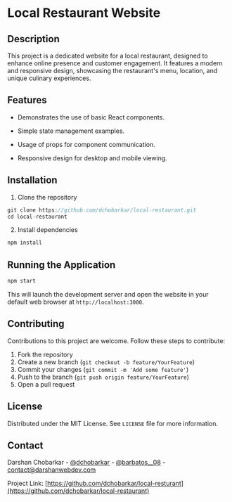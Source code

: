 # Local Restaurant Website

## Description

This project is a dedicated website for a local restaurant, designed to enhance online presence and customer engagement. It features a modern and responsive design, showcasing the restaurant's menu, location, and unique culinary experiences.

## Features

- Demonstrates the use of basic React components.

- Simple state management examples.

- Usage of props for component communication.

- Responsive design for desktop and mobile viewing.

## Installation

1. Clone the repository

```jsx
git clone https://github.com/dchobarkar/local-restaurant.git
cd local-restaurant
```

2. Install dependencies

```jsx
npm install
```

## Running the Application

```jsx
npm start
```

This will launch the development server and open the website in your default web browser at `http://localhost:3000`.

## Contributing

Contributions to this project are welcome. Follow these steps to contribute:

1. Fork the repository
2. Create a new branch (`git checkout -b feature/YourFeature`)
3. Commit your changes (`git commit -m 'Add some feature'`)
4. Push to the branch (`git push origin feature/YourFeature`)
5. Open a pull request

## License

Distributed under the MIT License. See `LICENSE` file for more information.

## Contact

Darshan Chobarkar - [@dchobarkar](https://www.linkedin.com/in/dchobarkar/) - [@barbatos\_\_08](https://twitter.com/barbatos__08) - contact@darshanwebdev.com

Project Link: [https://github.com/dchobarkar/local-resturant](https://github.com/dchobarkar/local-restaurant)
